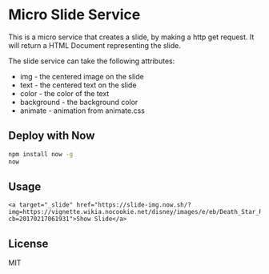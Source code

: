 # Micro Slide Service

This is a micro service that creates a slide, by making a http get request. It will return a HTML Document representing the slide.

The slide service can take the following attributes:

* img - the centered image on the slide 
* text - the centered text on the slide 
* color - the color of the text 
* background - the background color 
* animate - animation from animate.css

## Deploy with Now 

``` sh
npm install now -g
now
```

## Usage 

```
<a target="_slide" href="https://slide-img.now.sh/?img=https://vignette.wikia.nocookie.net/disney/images/e/eb/Death_Star_Render_01.png/revision/latest?cb=20170217061931">Show Slide</a>
```



## License 

MIT

